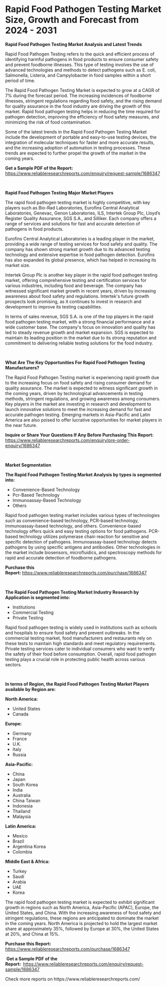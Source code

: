<p><h1>Rapid Food Pathogen Testing Market Size, Growth and Forecast from 2024 - 2031</h1></p><p><strong>Rapid Food Pathogen Testing Market Analysis and Latest Trends</strong></p>
<p><p>Rapid Food Pathogen Testing refers to the quick and efficient process of identifying harmful pathogens in food products to ensure consumer safety and prevent foodborne illnesses. This type of testing involves the use of advanced technologies and methods to detect pathogens such as E. coli, Salmonella, Listeria, and Campylobacter in food samples within a short period of time.</p><p>The Rapid Food Pathogen Testing Market is expected to grow at a CAGR of 7% during the forecast period. The increasing incidences of foodborne illnesses, stringent regulations regarding food safety, and the rising demand for quality assurance in the food industry are driving the growth of this market. Rapid food pathogen testing helps in reducing the time required for pathogen detection, improving the efficiency of food safety measures, and minimizing the risk of food contamination.</p><p>Some of the latest trends in the Rapid Food Pathogen Testing Market include the development of portable and easy-to-use testing devices, the integration of molecular techniques for faster and more accurate results, and the increasing adoption of automation in testing processes. These trends are expected to further propel the growth of the market in the coming years.</p></p>
<p><strong>Get a Sample PDF of the Report:&nbsp;</strong> <a href="https://www.reliableresearchreports.com/enquiry/request-sample/1686347">https://www.reliableresearchreports.com/enquiry/request-sample/1686347</a></p>
<p>&nbsp;</p>
<p><strong>Rapid Food Pathogen Testing Major Market Players</strong></p>
<p><p>The rapid food pathogen testing market is highly competitive, with key players such as Bio-Rad Laboratories, Eurofins Central Analytical Laboratories, Genevac, Genon Laboratories, ILS, Intertek Group Plc, Lloyd’s Register Quality Assurance, SGS S.A., and Silliker. Each company offers a range of services and solutions for fast and accurate detection of pathogens in food products.</p><p>Eurofins Central Analytical Laboratories is a leading player in the market, providing a wide range of testing services for food safety and quality. The company has shown strong market growth due to its advanced testing technology and extensive expertise in food pathogen detection. Eurofins has also expanded its global presence, which has helped in increasing its market size.</p><p>Intertek Group Plc is another key player in the rapid food pathogen testing market, offering comprehensive testing and certification services for various industries, including food and beverage. The company has witnessed significant market growth in recent years, driven by increasing awareness about food safety and regulations. Intertek's future growth prospects look promising, as it continues to invest in research and development to improve its testing capabilities.</p><p>In terms of sales revenue, SGS S.A. is one of the top players in the rapid food pathogen testing market, with a strong financial performance and a wide customer base. The company's focus on innovation and quality has led to steady revenue growth and market expansion. SGS is expected to maintain its leading position in the market due to its strong reputation and commitment to delivering reliable testing solutions for the food industry.</p></p>
<p>&nbsp;</p>
<p><strong>What Are The Key Opportunities For Rapid Food Pathogen Testing Manufacturers?</strong></p>
<p><p>The Rapid Food Pathogen Testing market is experiencing rapid growth due to the increasing focus on food safety and rising consumer demand for quality assurance. The market is expected to witness significant growth in the coming years, driven by technological advancements in testing methods, stringent regulations, and growing awareness among consumers. Key players in the market are investing in research and development to launch innovative solutions to meet the increasing demand for fast and accurate pathogen testing. Emerging markets in Asia-Pacific and Latin America are also poised to offer lucrative opportunities for market players in the near future.</p></p>
<p><strong>Inquire or Share Your Questions If Any Before Purchasing This Report:</strong> <a href="https://www.reliableresearchreports.com/enquiry/pre-order-enquiry/1686347">https://www.reliableresearchreports.com/enquiry/pre-order-enquiry/1686347</a></p>
<p>&nbsp;</p>
<p><strong>Market Segmentation</strong></p>
<p><strong>The Rapid Food Pathogen Testing Market Analysis by types is segmented into:</strong></p>
<p><ul><li>Convenience-Based Technology</li><li>Pcr-Based Technology</li><li>Immunoassay-Based Technology</li><li>Others</li></ul></p>
<p><p>Rapid food pathogen testing market includes various types of technologies such as convenience-based technology, PCR-based technology, immunoassay-based technology, and others. Convenience-based technology offers quick and easy testing options for food pathogens. PCR-based technology utilizes polymerase chain reaction for sensitive and specific detection of pathogens. Immunoassay-based technology detects pathogens by using specific antigens and antibodies. Other technologies in the market include biosensors, microfluidics, and spectroscopy methods for rapid and accurate detection of foodborne pathogens.</p></p>
<p><strong>Purchase this Report:&nbsp;</strong><a href="https://www.reliableresearchreports.com/purchase/1686347">https://www.reliableresearchreports.com/purchase/1686347</a></p>
<p>&nbsp;</p>
<p><strong>The Rapid Food Pathogen Testing Market Industry Research by Application is segmented into:</strong></p>
<p><ul><li>Institutions</li><li>Commercial Testing</li><li>Private Testing</li></ul></p>
<p><p>Rapid food pathogen testing is widely used in institutions such as schools and hospitals to ensure food safety and prevent outbreaks. In the commercial testing market, food manufacturers and restaurants rely on these tests to maintain high standards and meet regulatory requirements. Private testing services cater to individual consumers who want to verify the safety of their food before consumption. Overall, rapid food pathogen testing plays a crucial role in protecting public health across various sectors.</p></p>
<p>&nbsp;</p>
<p><strong>In terms of Region, the Rapid Food Pathogen Testing Market Players available by Region are:</strong></p>
<p>
    <p> <strong> North America: </strong>
        <ul>
            <li>United States</li>
            <li>Canada</li>
        </ul>
        </p> 
    <p> <strong> Europe: </strong>
        <ul>
            <li>Germany</li>
            <li>France</li>
            <li>U.K.</li>
            <li>Italy</li>
            <li>Russia</li>
        </ul>
        </p> 
    <p> <strong> Asia-Pacific: </strong>
        <ul>
            <li>China</li>
            <li>Japan</li>
            <li>South Korea</li>
            <li>India</li>
            <li>Australia</li>
            <li>China Taiwan</li>
            <li>Indonesia</li>
            <li>Thailand</li>
            <li>Malaysia</li>
        </ul>
        </p> 
    <p> <strong> Latin America: </strong>
        <ul>
            <li>Mexico</li>
            <li>Brazil</li>
            <li>Argentina Korea</li>
            <li>Colombia</li>
        </ul>
        </p> 
    <p> <strong> Middle East & Africa: </strong>
        <ul>
            <li>Turkey</li>
            <li>Saudi</li>
            <li>Arabia</li>
            <li>UAE</li>
            <li>Korea</li>
        </ul>
    </p>
    </p>
<p><p>The rapid food pathogen testing market is expected to exhibit significant growth in regions such as North America, Asia-Pacific (APAC), Europe, the United States, and China. With the increasing awareness of food safety and stringent regulations, these regions are anticipated to dominate the market in the coming years. North America is projected to hold the largest market share at approximately 35%, followed by Europe at 30%, the United States at 20%, and China at 15%.</p></p>
<p><strong>Purchase this Report: </strong><a href="https://www.reliableresearchreports.com/purchase/1686347">https://www.reliableresearchreports.com/purchase/1686347</a></p>
<p>&nbsp;<strong>Get a Sample PDF of the Report:&nbsp;&nbsp;</strong><a href="https://www.reliableresearchreports.com/enquiry/request-sample/1686347">https://www.reliableresearchreports.com/enquiry/request-sample/1686347</a></p>
<p><strong></strong></p>
<p>Check more reports on https://www.reliableresearchreports.com/</p>